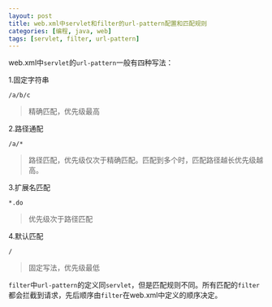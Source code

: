 ```yaml
---
layout: post
title: web.xml中servlet和filter的url-pattern配置和匹配规则
categories: [编程, java, web]
tags: [servlet, filter, url-pattern]
---
```


web.xml中`servlet`的`url-pattern`一般有四种写法：

1.固定字符串
```
/a/b/c
```
> 精确匹配，优先级最高

2.路径通配
```
/a/*
```
> 路径匹配，优先级仅次于精确匹配。匹配到多个时，匹配路径越长优先级越高。

3.扩展名匹配
```
*.do
```
> 优先级次于路径匹配

4.默认匹配
```
/
```
> 固定写法，优先级最低

`filter`中`url-pattern`的定义同`servlet`，但是匹配规则不同。所有匹配的`filter`都会拦截到请求，先后顺序由`filter`在web.xml中定义的顺序决定。